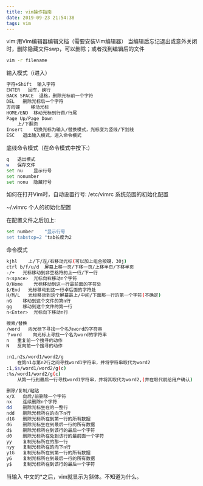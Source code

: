 ```yaml
---
title: vim操作指南
date: 2019-09-23 21:54:38
tags: vim
---
```

vim:用Vim编辑器编辑文档（需要安装Vim编辑器）
当编辑后忘记退出或意外关闭时，删除隐藏文件swp，可以删除；或者找到编辑后的文件
```bash
vim -r filename
```
输入模式（i进入）
```bash 
字符+Shift  输入字符
ENTER   回车，换行
BACK SPACE  退格，删除光标前一个字符
DEL   删除光标后一个字符
方向键    移动光标
HOME/END  移动光标到行首/行尾 
Page Up/Page Down
    上/下翻页
Insert    切换光标为输入/替换模式，光标变为竖线/下划线
ESC   退出输入模式，进入命令模式
```

底线命令模式（在命令模式中按下:）
```bash
q   退出模式
w   保存文件
set nu    显示行号
set nonumber
set nonu  隐藏行号

```

如何在打开Vim时，自动设置行号:
/etc/vimrc  系统范围的初始化配置

~/.vimrc  个人的初始化配置

在配置文件之后加上:
```bash
set number    "显示行号
set tabstop=2 "tab长度为2
```

命令模式
```bash
kjhl    上/下/左/右移动光标(可以加上组合按键，30j)
ctrl b/f/u/d  屏幕上移一页/下移一页/上移半页/下移半页
-/+   光标移动到非空格符的上一行/下一行
n<space>  光标向右移动n个字符
0/Home    光标移动到这一行最前面的字符处
$/End   光标移动到这一行卓后面的字符处
H/M/L   光标移动到这个屏幕最上/中间/下面那一行的第一个字符(不确定)
nG    移动到这个文件的第n行
gg    移动到这个文件的第一行
n<Enter>  光标向下移动n行

搜索/替换
/word   向光标下寻找一个名为word的字符串
？word    向光标上寻找一个名为word的字符串
n   重复前一个搜寻的动作
N   反向前一个搜寻的动作

:n1,n2s/word1/word2/g
    在第n1与第n2行之间寻找word1字符串，并将字符串取代为word2
:1,$s/word1/word2/g(c)
:%s/word1/word2/g(c)
    从第一行到最后一行寻找word1字符串，并将其取代为word2,(并在取代前给用户确认)

删除/复制/粘贴
x/X   向后/前删除一个字符
nx    连续删除n个字符
dd    删除光标坐在的一整行
ndd   删除光标所在的向下n行
d1G   删除光标所在到第一行的所有数据
dG    删除光标坐在到最后一行的所有数据
d$    删除光标所在到该行的最后一个字符
d0    删除光标所在处到该行的最前面一个字符
yy    复制光标所在的那一行
nyy   复制光标所在的向下n行
y1G   复制光标所在到第一行的所有数据
yG    复制光标所在到最后一行的所有数据
y$    复制光标所在到该行的最后一个字符
```

当输入 中文的*之后，vim就显示为斜体。不知道为什么。

